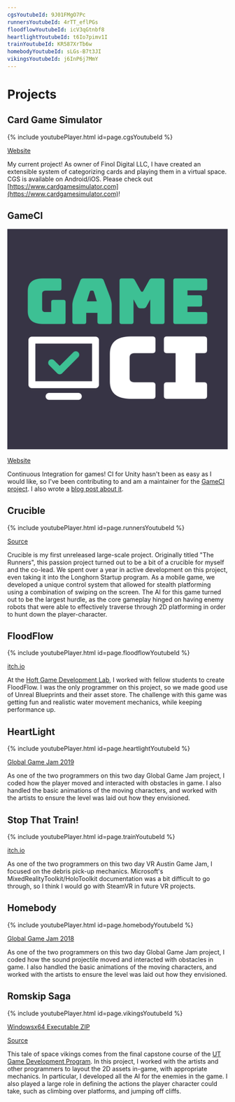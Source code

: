 ```yaml
---
cgsYoutubeId: 9J01FMgO7Pc
runnersYoutubeId: 4rTT_eflPGs
floodflowYoutubeId: icV3qGtnbf8
heartlightYoutubeId: t6Io7pimv1I
trainYoutubeId: KR587XrTb6w
homebodyYoutubeId: sLGs-B7t3JI
vikingsYoutubeId: j6InP6j7MmY
---
```


# Projects

## Card Game Simulator

{% include youtubePlayer.html id=page.cgsYoutubeId %}

[Website](https://www.cardgamesimulator.com)

My current project! As owner of Finol Digital LLC, I have created an extensible system of categorizing cards and playing them in a virtual space. CGS is available on Android/iOS. Please check out [https://www.cardgamesimulator.com](https://www.cardgamesimulator.com)!

## GameCI

![GameCI](assets/game-ci-brand-logo-wordmark.svg)

[Website](https://game.ci/)

Continuous Integration for games! CI for Unity hasn't been as easy as I would like, so I've been contributing to and am a maintainer for the [GameCI project](https://game.ci/). I also wrote a [blog post about it](https://medium.com/@davidmfinol/ci-cd-with-unity-github-actions-and-fastlane-e7aaa337784).

## Crucible

{% include youtubePlayer.html id=page.runnersYoutubeId %}

[Source](https://github.com/davidmfinol/Crucible) 

Crucible is my first unreleased large-scale project. Originally titled "The Runners", this passion project turned out to be a bit of a crucible for myself and the co-lead. We spent over a year in active development on this project, even taking it into the Longhorn Startup program. As a mobile game, we developed a unique control system that allowed for stealth platforming using a combination of swiping on the screen. The AI for this game turned out to be the largest hurdle, as the core gameplay hinged on having enemy robots that were able to effectively traverse through 2D platforming in order to hunt down the player-character.

## FloodFlow

{% include youtubePlayer.html id=page.floodflowYoutubeId %}

[itch.io](https://nlcsc.itch.io/floodflow)

At the [Hoft Game Development Lab](https://www.gamedevelopmentlab.com/), I worked with fellow students to create FloodFlow. I was the only programmer on this project, so we made good use of Unreal Blueprints and their asset store. The challenge with this game was getting fun and realistic water movement mechanics, while keeping performance up.

## HeartLight

{% include youtubePlayer.html id=page.heartlightYoutubeId %}

[Global Game Jam 2019](https://globalgamejam.org/2019/games/heart-light)

As one of the two programmers on this two day Global Game Jam project, I coded how the player moved and interacted with obstacles in game. I also handled the basic animations of the moving characters, and worked with the artists to ensure the level was laid out how they envisioned.

## Stop That Train!

{% include youtubePlayer.html id=page.trainYoutubeId %}

[itch.io](https://davidmfinol.itch.io/stop-that-train)

As one of the two programmers on this two day VR Austin Game Jam, I focused on the debris pick-up mechanics. Microsoft's MixedRealityToolkit/HoloToolkit documentation was a bit difficult to go through, so I think I would go with SteamVR in future VR projects.

## Homebody

{% include youtubePlayer.html id=page.homebodyYoutubeId %}

[Global Game Jam 2018](https://globalgamejam.org/2018/games/homebody)

As one of the two programmers on this two day Global Game Jam project, I coded how the sound projectile moved and interacted with obstacles in game. I also handled the basic animations of the moving characters, and worked with the artists to ensure the level was laid out how they envisioned.

## Romskip Saga

{% include youtubePlayer.html id=page.vikingsYoutubeId %}

[Windowsx64 Executable ZIP](https://drive.google.com/uc?id=12o87ILuhbaI6FuFteKO1Jt7vH8ZgbcnM&export=download)

[Source](https://github.com/davidmfinol/Spikings-A_Tale_Of_Space_Vikings)

This tale of space vikings comes from the final capstone course of the [UT Game Development Program](https://gamedev.utexas.edu/). In this project, I worked with the artists and other programmers to layout the 2D assets in-game, with appropriate mechanics. In particular, I developed all the AI for the enemies in the game. I also played a large role in defining the actions the player character could take, such as climbing over platforms, and jumping off cliffs.
